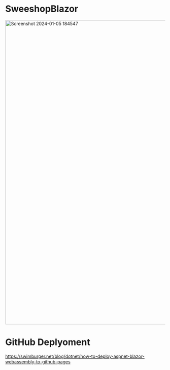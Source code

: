 # SweeshopBlazor
<img width="956" alt="Screenshot 2024-01-05 184547" src="https://github.com/ewdlop/SweeshopBlazor/assets/25368970/2465a4fc-bd65-4ce3-bcee-330a3b68a53a">

# GitHub Deplyoment

https://swimburger.net/blog/dotnet/how-to-deploy-aspnet-blazor-webassembly-to-github-pages
